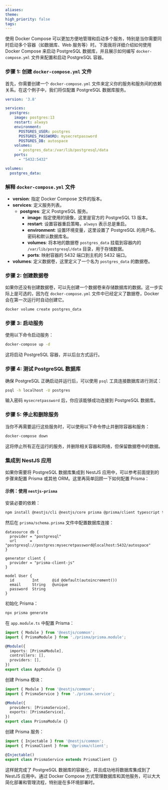 ```yaml
---
aliases: 
theme: 
high_priority: false
tags:
---
```

使用 Docker Compose 可以更加方便地管理和启动多个服务，特别是当你需要同时启动多个容器（如数据库、Web 服务等）时。下面我将详细介绍如何使用 Docker Compose 来启动 PostgreSQL 数据库，并且展示如何编写 `docker-compose.yml` 文件来配置和启动 PostgreSQL 容器。

### 步骤 1: 创建 `docker-compose.yml` 文件

首先，你需要创建一个 `docker-compose.yml` 文件来定义你的服务和服务间的依赖关系。在这个例子中，我们将仅配置 PostgreSQL 数据库服务。

```yaml
version: '3.8'

services:
  postgres:
    image: postgres:13
    restart: always
    environment:
      POSTGRES_USER: postgres
      POSTGRES_PASSWORD: mysecretpassword
      POSTGRES_DB: autospace
    volumes:
      - postgres_data:/var/lib/postgresql/data
    ports:
      - "5432:5432"

volumes:
  postgres_data:
```

### 解释 `docker-compose.yml` 文件

- **version**: 指定 Docker Compose 文件的版本。
- **services**: 定义服务列表。
  - **postgres**: 定义 PostgreSQL 服务。
    - **image**: 指定使用的镜像，这里是官方的 PostgreSQL 13 版本。
    - **restart**: 设置容器重启策略，`always` 表示总是重启。
    - **environment**: 设置环境变量，这里设置了 PostgreSQL 的用户名、密码和默认数据库名。
    - **volumes**: 将本地的数据卷 `postgres_data` 挂载到容器内的 `/var/lib/postgresql/data` 目录，用于存储数据。
    - **ports**: 映射容器的 5432 端口到主机的 5432 端口。
- **volumes**: 定义数据卷，这里定义了一个名为 `postgres_data` 的数据卷。

### 步骤 2: 创建数据卷

如果你还没有创建数据卷，可以先创建一个数据卷来存储数据库的数据。这一步实际上是可选的，因为在 `docker-compose.yml` 文件中已经定义了数据卷，Docker 会在第一次运行时自动创建它。

```bash
docker volume create postgres_data
```

### 步骤 3: 启动服务

使用以下命令启动服务：

```bash
docker-compose up -d
```

这将启动 PostgreSQL 容器，并以后台方式运行。

### 步骤 4: 测试 PostgreSQL 数据库

确保 PostgreSQL 正确启动并运行后，可以使用 `psql` 工具连接数据库进行测试：

```bash
psql -h localhost -U postgres
```

输入密码 `mysecretpassword` 后，你应该能够成功连接到 PostgreSQL 数据库。

### 步骤 5: 停止和删除服务

当你不再需要运行这些服务时，可以使用以下命令停止并删除容器和服务：

```bash
docker-compose down
```

这将停止所有正在运行的服务，并删除相关容器和网络，但保留数据卷中的数据。

### 集成到 NestJS 应用

如果你需要将 PostgreSQL 数据库集成到 NestJS 应用中，可以参考前面提到的步骤来配置 Prisma 或其他 ORM。这里再简单回顾一下如何配置 Prisma：

#### 示例：使用 `nestjs-prisma`

安装必要的依赖：

```bash
npm install @nestjs/cli @nestjs/core prisma @prisma/client typescript ts-node nodemon
```

然后在 `prisma/schema.prisma` 文件中配置数据库连接：

```prisma
datasource db {
  provider = "postgresql"
  url      = "postgresql://postgres:mysecretpassword@localhost:5432/autospace"
}

generator client {
  provider = "prisma-client-js"
}

model User {
  id        Int      @id @default(autoincrement())
  email     String   @unique
  password  String
}
```

初始化 Prisma：

```bash
npx prisma generate
```

在 `app.module.ts` 中配置 Prisma：

```typescript
import { Module } from '@nestjs/common';
import { PrismaModule } from './prisma/prisma.module';

@Module({
  imports: [PrismaModule],
  controllers: [],
  providers: [],
})
export class AppModule {}
```

创建 Prisma 模块：

```typescript
import { Module } from '@nestjs/common';
import { PrismaService } from './prisma.service';

@Module({
  providers: [PrismaService],
  exports: [PrismaService],
})
export class PrismaModule {}
```

创建 Prisma 服务：

```typescript
import { Injectable } from '@nestjs/common';
import { PrismaClient } from '@prisma/client';

@Injectable()
export class PrismaService extends PrismaClient {}
```

这样就完成了 PostgreSQL 数据库的容器化，并且成功地将数据库集成到了 NestJS 应用中。通过 Docker Compose 方式管理数据库和其他服务，可以大大简化部署和管理流程，特别是在多环境部署时。